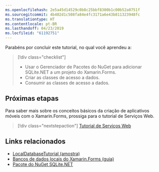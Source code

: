 ```yaml
---
ms.openlocfilehash: 2e5a45d14529c0b8c25bbf8300b1c00b52a0751f
ms.sourcegitcommit: 4b402d1c508fa84e4fc3171a6e43b811323948fc
ms.translationtype: HT
ms.contentlocale: pt-BR
ms.lasthandoff: 04/23/2019
ms.locfileid: "61192751"
---
```

Parabéns por concluir este tutorial, no qual você aprendeu a:

> [!div class="checklist"]
> - Usar o Gerenciador de Pacotes do NuGet para adicionar SQLite.NET a um projeto do Xamarin.Forms.
> - Criar as classes de acesso a dados.
> - Consumir as classes de acesso a dados.

## <a name="next-steps"></a>Próximas etapas

Para saber mais sobre os conceitos básicos da criação de aplicativos móveis com o Xamarin.Forms, prossiga para o tutorial de Serviços Web.

> [!div class="nextstepaction"]
> [Tutorial de Serviços Web](~/get-started/tutorials/web-service/index.yml)

## <a name="related-links"></a>Links relacionados

- [LocalDatabaseTutorial (amostra)](https://developer.xamarin.com/samples/xamarin-forms/GetStarted/Tutorials/LocalDatabaseTutorial)
- [Bancos de dados locais do Xamarin.Forms (guia)](~/xamarin-forms/app-fundamentals/databases.md)
- [Pacote do NuGet SQLite.NET](https://www.nuget.org/packages/sqlite-net-pcl/)
